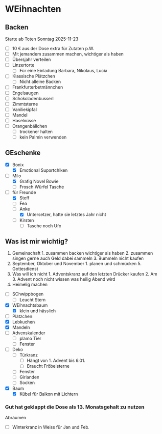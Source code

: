 # WEihnachten

## Backen
Starte ab Toten Sonntag 2025-11-23
- [ ] 10 € aus der Dose extra für Zutaten p.W.
- [ ] Mit jemandem zusammen machen, wichtiger als haben
- [ ] Übersjahr verteilen
- [ ] Linzertorte
    - [ ] Für eine Einladung Barbara, Nikolaus, Lucia
- [ ] Klassische Plätzchen
    - [ ] Nicht alleine Backen
- [ ] Frankfurterbetmännchen
- [ ] Engelsaugen
- [ ] Schokoladenbusserl
- [ ] Zimmtsterne
- [ ] Vaniliekipfal
- [ ] Mandel
- [ ] Haselnüsse
- [ ] Orangenbällchen
    - [ ] trockener halten
    - [ ] kein Palmin verwenden

## GEschenke
- [x] Bonix
    - [x] Emotional Suportchiken
- [ ] Milo
    - [x] Grafig Novel Bowie
    - [ ] Frosch Würfel Tasche
- [ ] für Freunde
    - [x] Steff
    - [ ] Fea
    - [ ] Anke
        - [x] Untersetzer, hatte sie letztes Jahr nicht
    - [ ] Kirsten
	    - [ ] Tasche noch Ufo

## Was ist mir wichtig? ##
 1. Gemeinschaft
        1.     zusammen backen wichtiger als haben
        2.     zusammen singen gerne auch Geld dabei sammeln
        3.   Bummeln nicht kaufen
2. September, Oktober und November 
            1. planen und schmücken
        5.  Gottesdienst
3. Was will ich nicht
        1.     Adventskranz auf den letzten Drücker kaufen
        2.     Am 3. Advent noch nicht wissen was heilig Abend wird
4. Heimelig machen
- [ ] SChwippbogen
    - [ ] Leucht Stern
- [x] WEihnachtsbaum
    - [x] klein und hässlich
- [ ] Plätzchen
- [x] Lebkuchen
- [x] Mandeln
- [ ] Advenskalender
	- [ ] plamo Tier
	- [ ] Fenster
- [ ] Deko
    - [ ] Türkranz
        - [ ] Hängt von 1. Advent bis 6.01.
        - [ ] Braucht Fröbelsterne
    - [ ] Fenster
    - [ ] Girlanden
    - [ ] Socken
- [x] Baum
    - [x] Kübel für Balkon mit Lichtern

### Gut hat geklappt die Dose als 13. Monatsgehalt zu nutzen

Abräumen

- [ ] Winterkranz in Weiss für Jan und Feb.